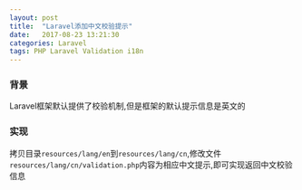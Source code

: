 ```yaml
---
layout: post
title:  "Laravel添加中文校验提示"
date:   2017-08-23 13:21:30
categories: Laravel
tags: PHP Laravel Validation i18n
---
```


### 背景
Laravel框架默认提供了校验机制,但是框架的默认提示信息是英文的

### 实现
拷贝目录`resources/lang/en`到`resources/lang/cn`,修改文件`resources/lang/cn/validation.php`内容为相应中文提示,即可实现返回中文校验信息
